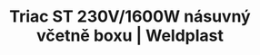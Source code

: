 ---
Filename: "triac-st-230v1600w-nasuvny-vcetne-boxu"
Link: "file:/Users/vinayakpatel/Downloads/www.weldplast.cz/triac-st-230v1600w-nasuvny-vcetne-boxu"
product_name: "TRIAC ST230 V / 1600 W násuvný včetně boxu"
product_id: "Obj. číslo:141.227"
title: "Triac ST 230V/1600W násuvný včetně boxu | Weldplast"
product_desc: "Při vývoji nové ruční svářečky Leister TRIAC ST byl kladen důraz na jednoduchost bez nadbytečných technických prvků. Vyznačuje se stejnou praktičností, spolehlivostí a univerzálností jako její předchůdce Leister TRIAC S. Díky široké nabídce více než 80 trysek, kompatibilních s přístroji Leister TRIAC AT a TRIAC S, je vhodná pro každou aplikaci venku i uvnitř.Inovovaný nástupce Triacu SHmotnost méně než 1 kgSnadné a rychlé čištění vzduchových filtrůVíce než 80 dostupných trysek pro všechny aplikaceVhodná pro nepřetržitý provozOchrana topného tělesaAutomatické vypnutí motoru při minimální úrovni uhlíků"
product_specs: "Značka konformity, Třída ochrany II, NapětíV~230, PříkonW1600, FrekvenceHz50 / 60, Max. teplota°C700, Průtok vzduchul/minmax. 240, Úroveň hlučnosti LpAdB67, Rozměry (D x ø)mm90 × 338 × ø 56, Hmotnostkg0,99"
product_downloads: "KATALOG DESKOVÝCH MATERIÁLŮ stáhnout , TECHNICKÉ TKANINY - katalog stáhnout , KATALOG PLOCHÉ STŘECHY stáhnout , TRIAC ST - produktový list CZ_SK stáhnout , TRIAC ST - manuál CZ_SK stáhnout"
href: "https://www.weldplast.cz/files/katalog-deskovych-materialu-cz.pdf, https://www.weldplast.cz/files/katalog-deskovych-materialu-cz.pdf, https://www.weldplast.cz/files/katalog-technicke-tkaniny-2019-web.pdf, https://www.weldplast.cz/files/katalog-technicke-tkaniny-2019-web.pdf, https://www.weldplast.cz/files/katalog-ploche-strechy-2018-05-el.pdf, https://www.weldplast.cz/files/katalog-ploche-strechy-2018-05-el.pdf, https://www.weldplast.cz/files/triac-st-produktovy-list-cz-sk.pdf, https://www.weldplast.cz/files/triac-st-produktovy-list-cz-sk.pdf, https://www.weldplast.cz/files/triac-st-manual-cz-sk.pdf, https://www.weldplast.cz/files/triac-st-manual-cz-sk.pdf"
p_desc_2: "Při vývoji nové ruční svářečky Leister TRIAC ST byl kladen důraz na jednoduchost bez nadbytečných technických prvků. Vyznačuje se stejnou praktičností, spolehlivostí a univerzálností jako její předchůdce Leister TRIAC S. Díky široké nabídce více než 80 trysek, kompatibilních s přístroji Leister TRIAC AT a TRIAC S, je vhodná pro každou aplikaci venku i uvnitř.Inovovaný nástupce Triacu SHmotnost méně než 1 kgSnadné a rychlé čištění vzduchových filtrůVíce než 80 dostupných trysek pro všechny aplikaceVhodná pro nepřetržitý provozOchrana topného tělesaAutomatické vypnutí motoru při minimální úrovni uhlíků"
accessories: "Stojan odkládací pro TRIACTryska rychlosvařovací (ø 8 mm)profil drátu ø 5 mm, zúžená, vyhnutáAdaptér (ø 31,5 mm)na M14, pro šroubovací tryskyTryska reflektorová děrovaná (ø 8 mm)10 x 12 mm, 90° zahnutáTryska reflektorová děrovaná (ø 31,5 mm)60 x 80 mm, přímá, bez svorek, s bočními plíškyTryska tubulární (ø 31,5 mm)ø 18 mm, 70 mm, přímáZrcadlo svařovací (ø 31,5 mm)135 mm, potažené PTFETryska reflektorová děrovaná (ø 31,5 mm)50 x 35 mm, 75° zahnutáTryska reflektorová lžicová (ø 31,5 mm)27 x 35 mm, 90° zahnutáTryska tubulární (ø 21,3 mm)ø 10 mm, 45 mm, přímáTryska rychlosvařovací (ø 8 mm)pro pásku 12 x 4,5 mmTryska rychlosvařovací (ø 8 mm)pro pásku 8 x 2 mmTryska tubulární (ø 31,5 mm)ø 10 mm, 44 mm, přímáTryska stehovací (ø 8 mm)Tryska rychlosvařovací (ø 8 mm)profil drátu Δ 7 mmTryska rychlosvařovací (ø 8 mm)profil drátu Δ 5,7 mmTryska rychlosvařovací (ø 8 mm)profil drátu ø 5 mmTryska rychlosvařovací (ø 8 mm)profil drátu ø 4 mmTryska rychlosvařovací (ø 8 mm)profil drátu ø 3 mmTryska základní (ø 31,5 mm)ø 5 mm, 150 mm, -15°vyhnutáTryska reflektorová děrovaná (ø 8 mm)ø 13 mm, 75° zahnutáTryska reflektorová pájecí (ø 31,5 mm)13 x 5 x 10 mm,Tryska základní (ø 31,5 mm)ø 5 mm, 30 x 60 mm, 90° zahnutáTryska základní (ø 31,5 mm)ø 5 mm, 100 mm, přímáTryska tubulární (ø 31,5 mm)ø 14 mm, 25 x 50 mm, 90° zahnutáTryska rychlosvařovací (ø 8 mm)profil drátu ø 5 mm, zúženáTryska rychlosvařovací (ø 8 mm)profil drátu ø 3 mm, zúženáTryska rychlosvařovací (ø 8 mm)profil drátu ø 3 mm, zúženáTryska základní (ø 31,5 mm)ø 5 mm, 200 mm, přímáTryska základní násuvná (ø 31,5 mm)ø 5 mm, 37 mm, 15° vyhnutá, TRIAC AT230 V / 1600 W pro násuvné trysky, vč. boxu"
similar_products: "TRIAC AT230 V / 1600 W pro násuvné trysky, vč. boxu"
---